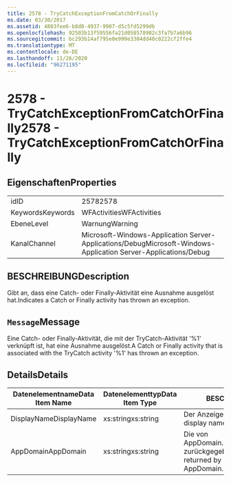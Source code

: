 ```yaml
---
title: 2578 - TryCatchExceptionFromCatchOrFinally
ms.date: 03/30/2017
ms.assetid: 4803fee6-b8d8-4937-9907-d5c5fd5299db
ms.openlocfilehash: 92503b13f59556fa21d058578982c3fa7b7a6b96
ms.sourcegitcommit: bc293b14af795e0e999e3304dd40c0222cf2ffe4
ms.translationtype: MT
ms.contentlocale: de-DE
ms.lasthandoff: 11/26/2020
ms.locfileid: "96271195"
---
```

# <a name="2578---trycatchexceptionfromcatchorfinally"></a><span data-ttu-id="84e6b-102">2578 - TryCatchExceptionFromCatchOrFinally</span><span class="sxs-lookup"><span data-stu-id="84e6b-102">2578 - TryCatchExceptionFromCatchOrFinally</span></span>

## <a name="properties"></a><span data-ttu-id="84e6b-103">Eigenschaften</span><span class="sxs-lookup"><span data-stu-id="84e6b-103">Properties</span></span>  
  
|||  
|-|-|  
|<span data-ttu-id="84e6b-104">id</span><span class="sxs-lookup"><span data-stu-id="84e6b-104">ID</span></span>|<span data-ttu-id="84e6b-105">2578</span><span class="sxs-lookup"><span data-stu-id="84e6b-105">2578</span></span>|  
|<span data-ttu-id="84e6b-106">Keywords</span><span class="sxs-lookup"><span data-stu-id="84e6b-106">Keywords</span></span>|<span data-ttu-id="84e6b-107">WFActivities</span><span class="sxs-lookup"><span data-stu-id="84e6b-107">WFActivities</span></span>|  
|<span data-ttu-id="84e6b-108">Ebene</span><span class="sxs-lookup"><span data-stu-id="84e6b-108">Level</span></span>|<span data-ttu-id="84e6b-109">Warnung</span><span class="sxs-lookup"><span data-stu-id="84e6b-109">Warning</span></span>|  
|<span data-ttu-id="84e6b-110">Kanal</span><span class="sxs-lookup"><span data-stu-id="84e6b-110">Channel</span></span>|<span data-ttu-id="84e6b-111">Microsoft-Windows-Application Server-Applications/Debug</span><span class="sxs-lookup"><span data-stu-id="84e6b-111">Microsoft-Windows-Application Server-Applications/Debug</span></span>|  
  
## <a name="description"></a><span data-ttu-id="84e6b-112">BESCHREIBUNG</span><span class="sxs-lookup"><span data-stu-id="84e6b-112">Description</span></span>  

 <span data-ttu-id="84e6b-113">Gibt an, dass eine Catch- oder Finally-Aktivität eine Ausnahme ausgelöst hat.</span><span class="sxs-lookup"><span data-stu-id="84e6b-113">Indicates a Catch or Finally activity has thrown an exception.</span></span>  
  
## <a name="message"></a><span data-ttu-id="84e6b-114">`Message`</span><span class="sxs-lookup"><span data-stu-id="84e6b-114">Message</span></span>  

 <span data-ttu-id="84e6b-115">Eine Catch- oder Finally-Aktivität, die mit der TryCatch-Aktivität '%1' verknüpft ist, hat eine Ausnahme ausgelöst.</span><span class="sxs-lookup"><span data-stu-id="84e6b-115">A Catch or Finally activity that is associated with the TryCatch activity '%1' has thrown an exception.</span></span>  
  
## <a name="details"></a><span data-ttu-id="84e6b-116">Details</span><span class="sxs-lookup"><span data-stu-id="84e6b-116">Details</span></span>  
  
|<span data-ttu-id="84e6b-117">Datenelementname</span><span class="sxs-lookup"><span data-stu-id="84e6b-117">Data Item Name</span></span>|<span data-ttu-id="84e6b-118">Datenelementtyp</span><span class="sxs-lookup"><span data-stu-id="84e6b-118">Data Item Type</span></span>|<span data-ttu-id="84e6b-119">BESCHREIBUNG</span><span class="sxs-lookup"><span data-stu-id="84e6b-119">Description</span></span>|  
|--------------------|--------------------|-----------------|  
|<span data-ttu-id="84e6b-120">DisplayName</span><span class="sxs-lookup"><span data-stu-id="84e6b-120">DisplayName</span></span>|<span data-ttu-id="84e6b-121">xs:string</span><span class="sxs-lookup"><span data-stu-id="84e6b-121">xs:string</span></span>|<span data-ttu-id="84e6b-122">Der Anzeigename der Aktivität.</span><span class="sxs-lookup"><span data-stu-id="84e6b-122">The display name of the activity.</span></span>|  
|<span data-ttu-id="84e6b-123">AppDomain</span><span class="sxs-lookup"><span data-stu-id="84e6b-123">AppDomain</span></span>|<span data-ttu-id="84e6b-124">xs:string</span><span class="sxs-lookup"><span data-stu-id="84e6b-124">xs:string</span></span>|<span data-ttu-id="84e6b-125">Die von AppDomain.CurrentDomain.FriendlyName zurückgegebene Zeichenfolge.</span><span class="sxs-lookup"><span data-stu-id="84e6b-125">The string returned by AppDomain.CurrentDomain.FriendlyName.</span></span>|
